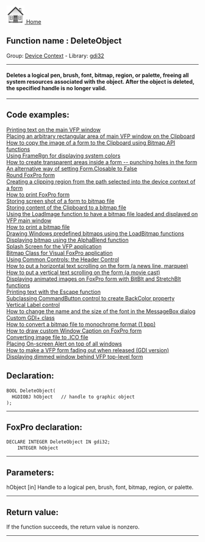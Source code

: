 [<img src="../../images/home.png"> Home ](https://github.com/VFPX/Win32API)  

## Function name : DeleteObject
Group: [Device Context](../../functions_group.md#Device_Context)  -  Library: [gdi32](../../../libraries.md#gdi32)  
***  


#### Deletes a logical pen, brush, font, bitmap, region, or palette, freeing all system resources associated with the object. After the object is deleted, the specified handle is no longer valid.
***  


## Code examples:
[Printing text on the main VFP window](../../samples/sample_035.md)  
[Placing an arbitrary rectangular area of main VFP window on the Clipboard](../../samples/sample_081.md)  
[How to copy the image of a form to the Clipboard using Bitmap API functions](../../samples/sample_091.md)  
[Using FrameRgn for displaying system colors](../../samples/sample_125.md)  
[How to create transparent areas inside a form -- punching holes in the form](../../samples/sample_126.md)  
[An alternative way of setting Form.Closable to False](../../samples/sample_127.md)  
[Round FoxPro form](../../samples/sample_143.md)  
[Creating a clipping region from the path selected into the device context of a form](../../samples/sample_144.md)  
[How to print FoxPro form](../../samples/sample_158.md)  
[Storing screen shot of a form to bitmap file](../../samples/sample_187.md)  
[Storing content of the Clipboard to a bitmap file](../../samples/sample_189.md)  
[Using the LoadImage function to have a bitmap file loaded and displayed on VFP main window](../../samples/sample_210.md)  
[How to print a bitmap file](../../samples/sample_211.md)  
[Drawing Windows predefined bitmaps using the LoadBitmap functions](../../samples/sample_253.md)  
[Displaying bitmap using the AlphaBlend function](../../samples/sample_293.md)  
[Splash Screen for the VFP application](../../samples/sample_294.md)  
[Bitmap Class for Visual FoxPro application](../../samples/sample_295.md)  
[Using Common Controls: the Header Control](../../samples/sample_298.md)  
[How to put a horizontal text scrolling on the form (a news line, marquee)](../../samples/sample_352.md)  
[How to put a vertical text scrolling on the form (a movie cast)](../../samples/sample_354.md)  
[Displaying animated images on FoxPro form with BitBlt and StretchBlt functions](../../samples/sample_355.md)  
[Printing text with the Escape function](../../samples/sample_357.md)  
[Subclassing CommandButton control to create BackColor property](../../samples/sample_392.md)  
[Vertical Label control](../../samples/sample_398.md)  
[How to change the name and the size of the font in the MessageBox dialog](../../samples/sample_434.md)  
[Custom GDI+ class](../../samples/sample_450.md)  
[How to convert a bitmap file to monochrome format (1 bpp)](../../samples/sample_493.md)  
[How to draw custom Window Caption on FoxPro form](../../samples/sample_499.md)  
[Converting image file to .ICO file](../../samples/sample_503.md)  
[Placing On-screen Alert on top of all windows](../../samples/sample_504.md)  
[How to make a VFP form fading out when released (GDI version)](../../samples/sample_528.md)  
[Displaying dimmed window behind VFP top-level form](../../samples/sample_578.md)  

## Declaration:
```foxpro  
BOOL DeleteObject(
  HGDIOBJ hObject   // handle to graphic object
);  
```  
***  


## FoxPro declaration:
```foxpro  
DECLARE INTEGER DeleteObject IN gdi32;
	INTEGER hObject  
```  
***  


## Parameters:
hObject 
[in] Handle to a logical pen, brush, font, bitmap, region, or palette.  
***  


## Return value:
If the function succeeds, the return value is nonzero.  
***  


